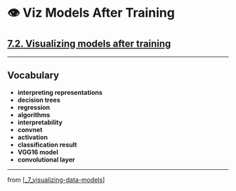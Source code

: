 # 👁 Viz Models After Training

## [**7.2.** Visualizing models after training](https://livebook.manning.com/book/deep-learning-with-javascript/chapter-7/81)

---

## **Vocabulary**

- **interpreting representations**
- **decision trees**
- **regression**
- **algorithms**
- **interpretability**
- **convnet**
- **activation**
- **classification result**
- **VGG16 model**
- **convolutional layer**

---

from [[_7_visualizing-data-models]]

[//begin]: # "Autogenerated link references for markdown compatibility"
[_7_visualizing-data-models]: ../_7_visualizing-data-models.md "👁 Viz Data & Models"
[//end]: # "Autogenerated link references"
